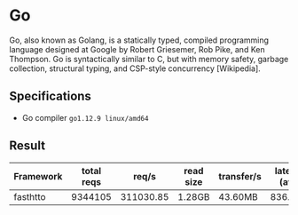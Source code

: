 # Go

Go, also known as Golang, is a statically typed, compiled programming language designed at Google by Robert Griesemer, Rob Pike, and Ken Thompson. Go is syntactically similar to C, but with memory safety, garbage collection, structural typing, and CSP-style concurrency [Wikipedia].

## Specifications
 - Go compiler `go1.12.9 linux/amd64`


## Result

| Framework       | total reqs | req/s     | read size | transfer/s | latency (avg) |
| --------------- | ---------- | ------    | --------- | ---------- |---------------|
| fasthtto        | 9344105    | 311030.85 | 1.28GB    | 43.60MB    | 836.23us      |